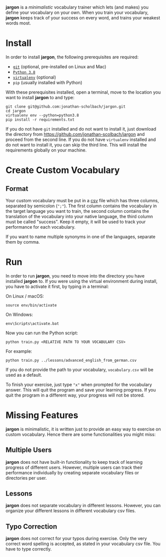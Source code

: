 __jargon__ is a *minimalistic* vocabulary trainer which lets (and makes) you define your vocabulary on your own. When you train your vocabulary, __jargon__ keeps track of your success on every word, and trains your weakest words most.

# Install

In order to install __jargon__, the following prerequisites are required:

+ [`git`](https://git-scm.com/book/en/v2/Getting-Started-Installing-Git) (optional, pre-installed on Linux and Mac)
+ [`Python 3.8`](https://www.python.org/downloads/)
+ [`virtualenv`](https://pypi.org/project/virtualenv/) (optional)
+ `pip` (usually installed with Python)

With these prerequisites installed, open a terminal, move to the location you want to install __jargon__ to and type:

```
git clone git@github.com:jonathan-scholbach/jargon.git
cd jargon
virtualenv env --python=python3.8
pip install -r requirements.txt
```

If you do not have `git` installed and do not want to install it, just download the directory from https://github.com/jonathan-scolbach/jargon and proceed from the second line. If you do not have `virtualenv` installed and do not want to install it, you can skip the third line. This will install the requirements globally on your machine.

# Create Custom Vocabulary

## Format
Your custom vocabulary must be put in a [csv](https://en.wikipedia.org/wiki/Comma-separated_values) file which has three columns, separated by semicolon (`";"`). The first column contains the vocabulary in the target language you want to train, the second column contains the translation of the vocabulary into your native language, the third column must be called "success". Keep it empty, it will be used to track your performance for each vocabulary.

If you want to name multiple synonyms in one of the languages, separate them by comma.

# Run

In order to run __jargon__, you need to move into the directory you have installed __jargon__ to. If you were using the virtual environment during install, you have to activate it first, by typing in a terminal:

On Linux / macOS:

```
source env/bin/activate
```
 
On Windows:

```
env\Scripts\activate.bat
```

Now you can run the Python script:

```
python train.py <RELATIVE PATH TO YOUR VOCABULARY CSV> 
```

For example:

```
python train.py ../lessons/advanced_english_from_german.csv 
```

If you do not provide the path to your vocabulary, `vocabulary.csv` will be used as a default.

To finish your exercise, just type `"x"` when prompted for the vocabulary answer. This will quit the program and save your learning progress. If you quit the program in a different way, your progress will not be stored.

# Missing Features

__jargon__ is minimalistic, it is written just to provide an easy way to exercise on custom vocabulary. Hence there are some functionalities you might miss:

## Multiple Users

__jargon__ does not have built-in functionality to keep track of learning progress of different users. However, multiple users can track their performance individually by creating separate vocabulary files or directories per user.

## Lessons

__jargon__ does not separate vocabulary in different lessons. However, you can organize your different lessons in different vocabulary csv files.

## Typo Correction

__jargon__ does not correct for your typos during exercise. Only the very correct word spelling is accepted, as stated in your vocabulary csv file. You have to type correctly.
